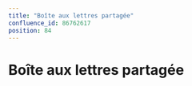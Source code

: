 ```yaml
---
title: "Boîte aux lettres partagée"
confluence_id: 86762617
position: 84
---
```

# Boîte aux lettres partagée


